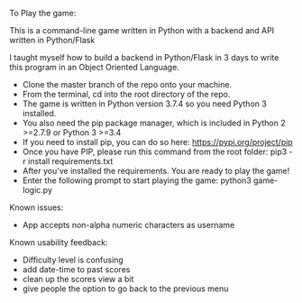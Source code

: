 
To Play the game:

This is a command-line game written in Python with a backend and API written in Python/Flask

I taught myself how to build a backend in Python/Flask in 3 days to write this program in an Object Oriented Language. 

* Clone the master branch of the repo onto your machine.
* From the terminal, cd into the root directory of the repo.
* The game is written in Python version 3.7.4 so you need Python 3 installed.
* You also need the pip package manager, which is included in Python 2 >=2.7.9 or Python 3 >=3.4
* If you need to install pip, you can do so here: https://pypi.org/project/pip
* Once you have PIP, please run this command from the root folder: pip3 -r install requirements.txt
* After you've installed the requirements. You are ready to play the game!
* Enter the following prompt to start playing the game: python3 game-logic.py


Known issues:
- App accepts non-alpha numeric characters as username


Known usability feedback:
- Difficulty level is confusing
- add date-time to past scores
- clean up the scores view a bit
- give people the option to go back to the previous menu

